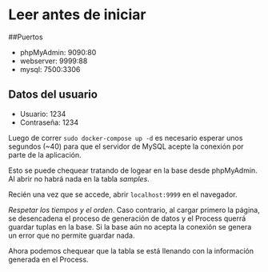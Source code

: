 # Leer antes de iniciar

##Puertos
- phpMyAdmin: 9090:80
- webserver: 9999:88
- mysql: 7500:3306

## Datos del usuario
- Usuario: 1234
- Contraseña: 1234

Luego de correr `sudo docker-compose up -d` es necesario esperar unos segundos (~40) para que el servidor de MySQL
acepte la conexión por parte de la aplicación.

Esto se puede chequear tratando de logear en la base desde phpMyAdmin. Al abrir no habrá nada en la tabla *samples*.

Recién una vez que se accede, abrir `localhost:9999` en el navegador. 

*Respetar los tiempos y el orden*. Caso contrario, al cargar primero la página, se desencadena el proceso de generación de datos
y el Process querrá guardar tuplas en la base. Si la base aún no acepta la conexión se genera un error que no permite guardar nada.

Ahora podemos chequear que la tabla se está llenando con la información generada en el Process.
